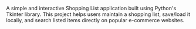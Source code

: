 A simple and interactive Shopping List application built using Python's Tkinter library. This project helps users maintain a shopping list, save/load it locally, and search listed items directly on popular e-commerce websites.
